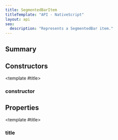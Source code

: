 ```yaml
---
title: SegmentedBarItem
titleTemplate: "API - NativeScript"
layout: api
seo:
  description: "Represents a SegmentedBar item."
---
```


<!-- This page is auto generated, do not edit manually. -->
<!-- Run "yarn generate:api-docs" to regenerate -->

<script setup lang="ts">
  import { provide } from "vue";
  import API_DATA from "./SegmentedBarItem.data.json";
  
  provide('API_DATA', API_DATA);
</script>

<APIRefHierarchy v-once />

<APIRefComment commentBase64="eyJibG9ja1RhZ3MiOltdLCJtb2RpZmllclRhZ3MiOnt9LCJzdW1tYXJ5IjpbeyJraW5kIjoidGV4dCIsInRleHQiOiJSZXByZXNlbnRzIGEgU2VnbWVudGVkQmFyIGl0ZW0uIn1dfQ==" v-once />

## <Heading ignore>Summary</Heading>

<APIRefSummary v-once />

## Constructors

<div class="">

<APIRef for="21317" v-once>

<template #title>

### constructor

</template>

</APIRef>

</div>

## Properties

<div class="isPublic">

<APIRef for="21319" v-once>

<template #title>

### title

</template>

</APIRef>

</div>
